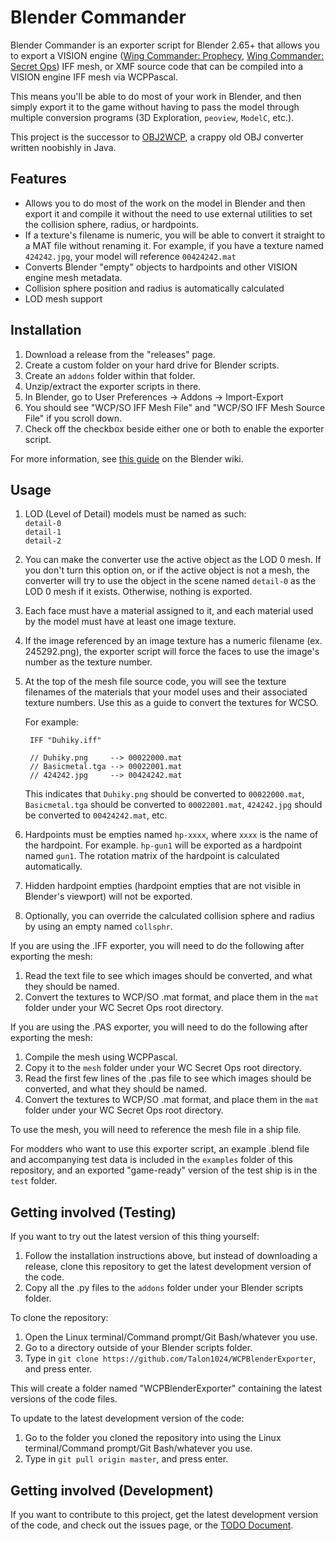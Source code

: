 # Blender Commander
Blender Commander is an exporter script for Blender 2.65+ that allows you to export a VISION engine ([Wing Commander: Prophecy](http://www.wcnews.com/wcpedia/Wing_Commander:_Prophecy), [Wing Commander: Secret Ops](http://www.wcnews.com/wcpedia/Wing_Commander:_Secret_Ops)) IFF mesh, or XMF source code that can be compiled into a VISION engine IFF mesh via WCPPascal.

This means you'll be able to do most of your work in Blender, and then simply export it to the game without having to pass the model through multiple conversion programs (3D Exploration, `peoview`, `ModelC`, etc.).

This project is the successor to [OBJ2WCP](http://www.ciinet.org/kevin/java), a crappy old OBJ converter written noobishly in Java.

## Features

- Allows you to do most of the work on the model in Blender and then export it and compile it without the need to use external utilities to set the collision sphere, radius, or hardpoints.
- If a texture's filename is numeric, you will be able to convert it straight to a MAT file without renaming it. For example, if you have a texture named `424242.jpg`, your model will reference `00424242.mat`
- Converts Blender "empty" objects to hardpoints and other VISION engine mesh metadata.
- Collision sphere position and radius is automatically calculated
- LOD mesh support

## Installation

1. Download a release from the "releases" page.
2. Create a custom folder on your hard drive for Blender scripts.
3. Create an `addons` folder within that folder.
4. Unzip/extract the exporter scripts in there.
5. In Blender, go to User Preferences -> Addons -> Import-Export
6. You should see "WCP/SO IFF Mesh File" and "WCP/SO IFF Mesh Source File" if you scroll down.
7. Check off the checkbox beside either one or both to enable the exporter script.

For more information, see [this guide](http://wiki.blender.org/index.php/Doc:2.6/Manual/Extensions/Python/Add-Ons) on the Blender wiki.

## Usage

1. LOD (Level of Detail) models must be named as such:  
`detail-0`  
`detail-1`  
`detail-2`  

2. You can make the converter use the active object as the LOD 0 mesh. If you don't turn this option on, or if the active object is not a mesh, the converter will try to use the object in the scene named `detail-0` as the LOD 0 mesh if it exists. Otherwise, nothing is exported.
3. Each face must have a material assigned to it, and each material used by the model must have at least one image texture.
4. If the image referenced by an image texture has a numeric filename (ex. 245292.png), the exporter script will force the faces to use the image's number as the texture number.
5. At the top of the mesh file source code, you will see the texture filenames of the materials that your model uses and their associated texture numbers. Use this as a guide to convert the textures for WCSO.

    For example:

        IFF "Duhiky.iff"
        
        // Duhiky.png     --> 00022000.mat
        // Basicmetal.tga --> 00022001.mat
        // 424242.jpg     --> 00424242.mat

    This indicates that `Duhiky.png` should be converted to `00022000.mat`, `Basicmetal.tga` should be converted to `00022001.mat`, `424242.jpg` should be converted to `00424242.mat`, etc.

6. Hardpoints must be empties named `hp-xxxx`, where `xxxx` is the name of the hardpoint. For example. `hp-gun1` will be exported as a hardpoint named `gun1`. The rotation matrix of the hardpoint is calculated automatically.
7. Hidden hardpoint empties (hardpoint empties that are not visible in Blender's viewport) will not be exported.
8. Optionally, you can override the calculated collision sphere and radius by using an empty named `collsphr`.

If you are using the .IFF exporter, you will need to do the following after exporting the mesh:

1. Read the text file to see which images should be converted, and what they should be named.
2. Convert the textures to WCP/SO .mat format, and place them in the `mat` folder under your WC Secret Ops root directory.
 
If you are using the .PAS exporter, you will need to do the following after exporting the mesh:

1. Compile the mesh using WCPPascal.
2. Copy it to the `mesh` folder under your WC Secret Ops root directory.
3. Read the first few lines of the .pas file to see which images should be converted, and what they should be named.
4. Convert the textures to WCP/SO .mat format, and place them in the `mat` folder under your WC Secret Ops root directory.

To use the mesh, you will need to reference the mesh file in a ship file.

For modders who want to use this exporter script, an example .blend file and accompanying test data is included in the `examples` folder of this repository, and an exported "game-ready" version of the test ship is in the `test` folder.

## Getting involved (Testing)

If you want to try out the latest version of this thing yourself:

1. Follow the installation instructions above, but instead of downloading a release, clone this repository to get the latest development version of the code.
2. Copy all the .py files to the `addons` folder under your Blender scripts folder.

To clone the repository:

1. Open the Linux terminal/Command prompt/Git Bash/whatever you use.
2. Go to a directory outside of your Blender scripts folder.
3. Type in `git clone https://github.com/Talon1024/WCPBlenderExporter`, and press enter.

This will create a folder named "WCPBlenderExporter" containing the latest versions of the code files.

To update to the latest development version of the code:

1. Go to the folder you cloned the repository into using the Linux terminal/Command prompt/Git Bash/whatever you use.
2. Type in `git pull origin master`, and press enter.

## Getting involved (Development)

If you want to contribute to this project, get the latest development version of the code, and check out the issues page, or the [TODO Document](TODO.md).
